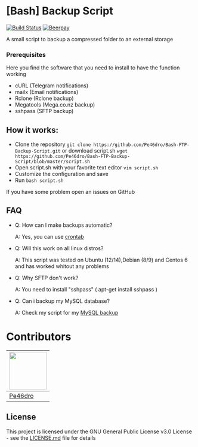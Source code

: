 
# [Bash] Backup Script
[![Build Status](https://travis-ci.org/Pe46dro/Bash-FTP-Backup-Script.svg?branch=master)](https://travis-ci.org/Pe46dro/Bash-FTP-Backup-Script) [![Beerpay](https://img.shields.io/beerpay/hashdog/scrapfy-chrome-extension.svg)](https://beerpay.io/Pe46dro/Bash-FTP-Backup-Script)

A small script to backup a compressed folder to an external storage

### Prerequisites
Here you find the software that you need to install to have the function working
* cURL (Telegram notifications)
* mailx  (Email notifications)
* Rclone  (Rclone  backup)
* Megatools  (Mega.co.nz backup)
* sshpass  (SFTP backup)

## How it works:
* Clone the repository `git clone https://github.com/Pe46dro/Bash-FTP-Backup-Script.git` or download script.sh `wget https://github.com/Pe46dro/Bash-FTP-Backup-Script/blob/master/script.sh` 
* Open script.sh with your favorite text editor `vim script.sh`
* Customize the configuration and save
* Run `bash script.sh`

If you have some problem open an issues on GitHub

## FAQ

* Q: How can I make backups automatic?

    A: Yes, you can use [crontab](http://www.cyberciti.biz/faq/how-do-i-add-jobs-to-cron-under-linux-or-unix-oses/)

* Q: Will this work on all linux distros?

    A: This script was tested on Ubuntu (12/14),Debian (8/9) and Centos 6 and has worked whitout any problems
	
* Q: Why SFTP don't work?

    A: You need to install "sshpass" ( apt-get install sshpass )
    
* Q: Can i backup my MySQL database?

    A: Check my script for my [MySQL backup](https://github.com/Pe46dro/Bash-MySQL-Database-SFTP-FTP-Backup)

# Contributors
| [<img src="https://www.gravatar.com/avatar/35923b3b04e23bef801553656b606bfag?s=100" alt="" height="100">](https://github.com/Pe46dro) |
|--|
| [Pe46dro](https://github.com/Pe46dro) |


## License

This project is licensed under the GNU General Public License v3.0 License - see the [LICENSE.md](LICENSE.md) file for details